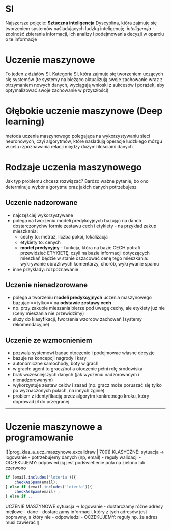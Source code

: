 
# SI
Najszersze pojęcie: **Sztuczna inteligencja**
Dyscyplina, która zajmuje się tworzeniem systemów naśladujących ludzką inteligencję.
*inteligencja* - zdolność zbierania informacji, ich analizy i podejmowania decyzji w oparciu o te informacje

# Uczenie maszynowe
To jeden z działów SI.
Kategoria SI, która zajmuje się tworzeniem uczących się systemów (te systemy na bieżąco aktualizują swoje zachowanie wraz z otrzymaniem nowych danych, wyciągają wnioski z sukcesów i porażek, aby optymalizować swoje zachowanie w przyszłości)


# Głębokie uczenie maszynowe (Deep learning)
metoda uczenia maszynowego polegająca na wykorzystywaniu sieci neuronowych, czyi algorytmów, które naśladują operacje ludzkiego mózgu w celu rzpoznawania relacji między dużymi ilościami danych

# Rodzaje uczenia maszynowego
Jak typ problemu chcesz rozwiązać? Bardzo ważne pytanie, bo ono determinuje wybór algorytmu oraz jakich danych potrzebujesz


## Uczenie nadzorowane
- najczęściej wykorzystywane
- polega na tworzeniu modeli predykcyjnych bazując na danch dostarczonychw formie zestawu cech i etykiety - na przykład zakup mieszkania:
	- cechy to: metraż, liczba pokoi, lokalizacja
	- etykiety to: cenych
	- **model predycyjny** - funkcja, która na bazie CECH potrafi przewidzieć ETYKIETĘ, czyli na bazie informacji dotyczących mieszkań będzie w stanie oszacować cenę tego mieszkania: wykrywanie obraźliwych komentarzy, chorób, wykrywanie spamu
- inne przykłady: rozpoznawanie

## Uczenie nienadzorowane
- polega a tworzeniu **modeli predykcyjnych** uczenia maszynowego bazując ==tylko== na **odstawie zestawy cech**
- np. przy zakupie mieszania bierze pod uwagę cechy, ale etykiety już nie (ceny mieszania nie przewidzimy)
- sluży do klasyfikacji, tworzenia wzorców zachowań (systemy rekomendacyjne)

## Uczenie ze wzmocnieniem
- pozwala systemowi badac otoczenie i podejmowac własne decyzje
- bazuje na koncepcji nagrody i kary
- autonomiczne samochody, boty w grach
- w grach: agent to gracz/bot a otoczenie pełni rolę środowiska
- brak wcześniejszych danych (jak wyczeniu nadzorowanym i nienadzorowanym)
- wykorzystuje zestaw celów i zasad (np. gracz może poruszać się tylko po wyznaczonych polach, na innych zginie)
- problem z identyfikacją przez algorytm konkretnego kroku, który doprowadził do przegranej

-------
# Uczenie maszynowe a programowanie

![[prog_klas_a_ucz_maszynowe.excalidraw | 700]]
KLASYCZNE:
sytuacja ->  logowanie
	- potrzebujemy danych (np, email)
	- reguły walidacji
	- OCZEKUJEMY: odpowiedzią jest podświetlenie pola na zielono lub czerwono
```js
if (email.includes('loteria')){
	checkAsSpam(email); 
} else if (email.includes('loter!a')){
	checkAsSpam(email) ;
} else if ...
```


UCZENIE MASZYNOWE
sytuacja -> logowanie
	- dostarczamy różne adresy mejlowe  - dane
	- dostarczamy informacji, który z tych adresów jest poprawny, a który nie - odpowiedzi
	- OCZEKUJEMY: reguły np. że adres musi zawierać `@` 

```js

```


















